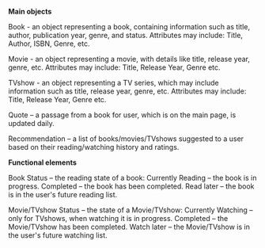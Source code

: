 **Main objects**

Book - an object representing a book, containing information such as title, author, publication year, genre, and status.
Attributes may include: Title, Author, ISBN, Genre, etc.

Movie - an object representing a movie, with details like title, release year, genre, etc.
Attributes may include: Title, Release Year, Genre etc.

TVshow - an object representing a TV series, which may include information such as title, release year, genre, etc.
Attributes may include: Title, Release Year, Genre etc.

Quote – a passage from a book for user, which is on the main page, is updated daily.

Recommendation – a list of books/movies/TVshows suggested to a user based on their reading/watching history and ratings.

**Functional elements**

Book Status – the reading state of a book:
    Currently Reading – the book is in progress.
    Completed – the book has been completed.
    Read later  – the book is in the user's future reading list.

Movie/TVshow Status – the  state of a Movie/TVshow:
    Currently Watching – only for TVshows, when watching it is in progress.
    Completed – the Movie/TVshow has been completed.
    Watch later  – the Movie/TVshow is in the user's future watching list.